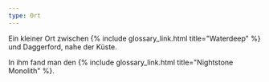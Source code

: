 ```yaml
---
type: Ort
---
```


Ein kleiner Ort zwischen {% include glossary_link.html title="Waterdeep" %} und Daggerford, nahe der Küste.

In ihm fand man den {% include glossary_link.html title="Nightstone Monolith" %}.
